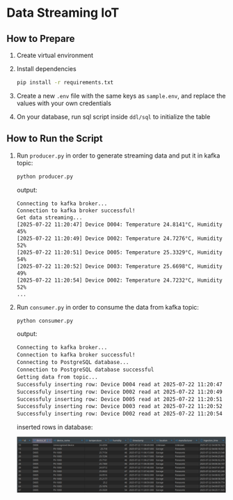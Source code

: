 # Data Streaming IoT

## How to Prepare

1. Create virtual environment

2. Install dependencies

   ```bash
   pip install -r requirements.txt
   ```

3. Create a new `.env` file with the same keys as `sample.env`, and replace the values with your own credentials

4. On your database, run sql script inside `ddl/sql` to initialize the table

## How to Run the Script

1. Run `producer.py` in order to generate streaming data and put it in kafka topic:

   ```bash
   python producer.py
   ```

   output:

   ```
   Connecting to kafka broker...
   Connection to kafka broker successful!
   Get data streaming...
   [2025-07-22 11:20:47] Device D004: Temperature 24.8141°C, Humidity 45%
   [2025-07-22 11:20:49] Device D002: Temperature 24.7276°C, Humidity 52%
   [2025-07-22 11:20:51] Device D005: Temperature 25.3329°C, Humidity 54%
   [2025-07-22 11:20:52] Device D003: Temperature 25.6698°C, Humidity 49%
   [2025-07-22 11:20:54] Device D002: Temperature 24.7232°C, Humidity 52%
   ...
   ```

2. Run `consumer.py` in order to consume the data from kafka topic:

   ```bash
   python consumer.py
   ```

   output:

   ```bash
   Connecting to kafka broker...
   Connection to kafka broker successful!
   Connecting to PostgreSQL database...
   Connection to PostgreSQL database successful
   Getting data from topic...
   Successfuly inserting row: Device D004 read at 2025-07-22 11:20:47
   Successfuly inserting row: Device D002 read at 2025-07-22 11:20:49
   Successfuly inserting row: Device D005 read at 2025-07-22 11:20:51
   Successfuly inserting row: Device D003 read at 2025-07-22 11:20:52
   Successfuly inserting row: Device D002 read at 2025-07-22 11:20:54
   ```

   inserted rows in database:

   ![inserted rows](inserted_row_sample.png)

